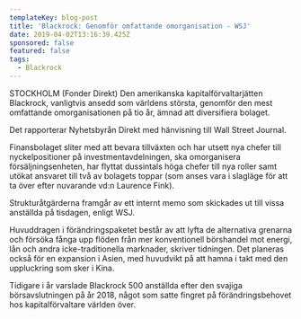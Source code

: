 ```yaml
---
templateKey: blog-post
title: 'Blackrock: Genomför omfattande omorganisation - WSJ'
date: 2019-04-02T13:16:39.425Z
sponsored: false
featured: false
tags:
  - Blackrock
---
```

STOCKHOLM (Fonder Direkt) Den amerikanska kapitalförvaltarjätten Blackrock, vanligtvis ansedd som världens största, genomför den mest omfattande omorganisationen på tio år, ämnad att diversifiera bolaget.

Det rapporterar Nyhetsbyrån Direkt med hänvisning till Wall Street Journal.

Finansbolaget sliter med att bevara tillväxten och har utsett nya chefer till nyckelpositioner på investmentavdelningen, ska omorganisera försäljningsenheten, har flyttat dussintals höga chefer till nya roller samt utökat ansvaret till två av bolagets toppar (som anses vara i slagläge för att ta över efter nuvarande vd:n Laurence Fink).

Strukturåtgärderna framgår av ett internt memo som skickades ut till vissa anställda på tisdagen, enligt WSJ.

Huvuddragen i förändringspaketet består av att lyfta de alternativa grenarna och försöka fånga upp flöden från mer konventionell börshandel mot energi, lån och andra icke-traditionella marknader, skriver tidningen. Det planeras också för en expansion i Asien, med huvudvikt på att hamna i takt med den uppluckring som sker i Kina.

Tidigare i år varslade Blackrock 500 anställda efter den svajiga börsavslutningen på år 2018, något som satte fingret på förändringsbehovet hos kapitalförvaltare världen över.
